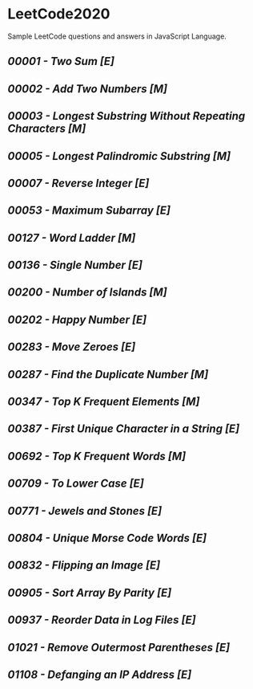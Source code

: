 # **LeetCode2020**

Sample LeetCode questions and answers in JavaScript Language.

## *00001 - Two Sum [E]*
## *00002 - Add Two Numbers [M]*
## *00003 - Longest Substring Without Repeating Characters [M]*
## *00005 - Longest Palindromic Substring [M]*
## *00007 - Reverse Integer [E]*
## *00053 - Maximum Subarray [E]*
## *00127 - Word Ladder [M]*
## *00136 - Single Number [E]*
## *00200 - Number of Islands [M]*
## *00202 - Happy Number [E]*
## *00283 - Move Zeroes [E]*
## *00287 - Find the Duplicate Number [M]*
## *00347 - Top K Frequent Elements [M]*
## *00387 - First Unique Character in a String [E]*
## *00692 - Top K Frequent Words [M]*
## *00709 - To Lower Case [E]*
## *00771 - Jewels and Stones [E]*
## *00804 - Unique Morse Code Words [E]*
## *00832 - Flipping an Image [E]*
## *00905 - Sort Array By Parity [E]*
## *00937 - Reorder Data in Log Files [E]*
## *01021 - Remove Outermost Parentheses [E]*
## *01108 - Defanging an IP Address [E]*